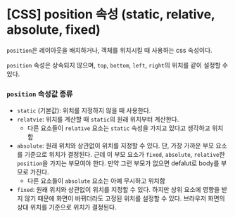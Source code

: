 # [CSS] position 속성 (static, relative, absolute, fixed)



`position`은 레이아웃을 배치하거나, 객체를 위치시킬 때 사용하는 css 속성이다.

`position` 속성은 상속되지 않으며, `top`, `bottom`, `left`, `right`의 위치를 같이 설정할 수 있다.



### `position` 속성값 종류

- `static` (기본값): 위치를 지정하지 않을 때 사용한다.
- `relatvie`: 위치를 계산할 때 `static`의 원래 위치부터 계산한다.
  - 다른 요소들이 `relative` 요소는 `static` 속성을 가지고 있다고 생각하고 위치함
- `absolute`: 원래 위치와 상관없이 위치를 지정할 수 있다. 단, 가장 가까운 부모 요소를 기준으로 위치가 결정된다. 근데 이 부모 요소가 `fixed`, `absolute`, `relative`한 `position`을 가지는 부모여야 한다. 만약 그런 부모가 없으면 defalut로 body를 부모로 가진다.
  - 다른 요소들이 `absolute` 요소는 아예 무시하고 위치함
- `fixed`: 원래 위치와 상관없이 위치를 지정할 수 있다. 하지만 상위 요소에 영향을 받지 않기 때문에 화면이 바뀌더라도 고정된 위치를 설정할 수 있다. 브라우저 화면의 상대 위치를 기준으로 위치가 결정된다.